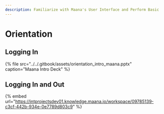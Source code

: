 ```yaml
---
description: Familiarize with Maana's User Interface and Perform Basic Operations
---
```


# Orientation

## Logging In

{% file src="../../.gitbook/assets/orientation\_intro\_maana.pptx" caption="Maana Intro Deck" %}

## Logging In and Out





{% embed url="https://intprojectsdev01.knowledge.maana.io/workspace/09785139-c3cf-442b-934e-0e7789d803c9" %}



